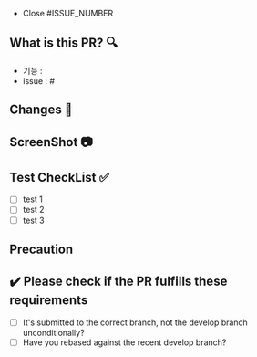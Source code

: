 - Close #ISSUE_NUMBER
  
## What is this PR? 🔍

- 기능 : 
- issue : #

## Changes 📝

<!-- 이번 PR에서의 변경점 -->



## ScreenShot 📷

<!-- 개발 기능을 보여줄 수 있는 이미지, GIF -->

## Test CheckList ✅

<!-- 
- [ ] 카테고리 설정이 null 로 들어가지 않는지 체크
-->

- [ ] test 1
- [ ] test 2
- [ ] test 3

## Precaution


## ✔️ Please check if the PR fulfills these requirements

- [ ] It's submitted to the correct branch, not the develop branch unconditionally?
- [ ] Have you rebased against the recent develop branch?
